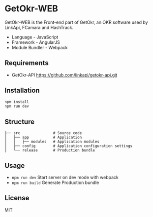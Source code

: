 # GetOkr-WEB

GetOkr-WEB is the Front-end part of GetOkr, an OKR software used by LinkApi, FCamara and HashTrack.

* Language - JavaScript
* Framework - AngularJS
* Module Bundler - Webpack

## Requirements
* GetOkr-API https://github.com/linkapi/getokr-api.git

## Installation
```bash
npm install
npm run dev
```

## Structure
```
├── src               # Source code
│   ├── app           # Application
│   │   ├── modules   # Application modules
│   ├── config        # Application configuration settings
│   └── release       # Production bundle
```

## Usage
* `npm run dev`  Start server on dev mode with webpack
* `npm run build` Generate Production bundle

## License
MIT